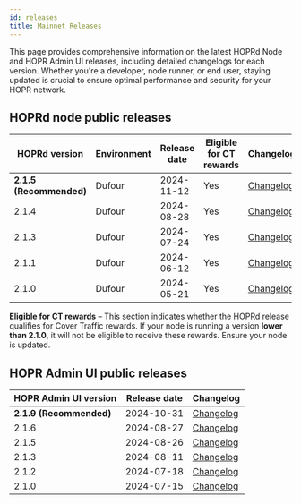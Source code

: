 ```yaml
---
id: releases
title: Mainnet Releases
---
```


This page provides comprehensive information on the latest HOPRd Node and HOPR Admin UI releases, including detailed changelogs for each version. Whether you're a developer, node runner, or end user, staying updated is crucial to ensure optimal performance and security for your HOPR network.

## HOPRd node public releases 

| HOPRd version | Environment | Release date | Eligible for CT rewards |  Changelog |
|-----|-----|------|-----|-----|
| **2.1.5 (Recommended)** | Dufour | 2024-11-12 | Yes | [Changelog](https://github.com/hoprnet/hoprnet/releases/tag/v2.1.5) |
| 2.1.4 | Dufour | 2024-08-28 | Yes | [Changelog](https://github.com/hoprnet/hoprnet/releases/tag/v2.1.4) |
| 2.1.3 | Dufour | 2024-07-24 | Yes | [Changelog](https://github.com/hoprnet/hoprnet/releases/tag/v2.1.3) |
| 2.1.1 | Dufour | 2024-06-12 | Yes | [Changelog](https://github.com/hoprnet/hoprnet/releases/tag/v2.1.1) |
| 2.1.0 | Dufour | 2024-05-21 | Yes | [Changelog](https://github.com/hoprnet/hoprnet/releases/tag/v2.1.0) |

**Eligible for CT rewards** – This section indicates whether the HOPRd release qualifies for Cover Traffic rewards. If your node is running a version **lower than 2.1.0**, it will not be eligible to receive these rewards. Ensure your node is updated.

## HOPR Admin UI public releases 

|  HOPR Admin UI version | Release date | Changelog |
|-----|-----|-----|
| **2.1.9 (Recommended)**  | 2024-10-31  | [Changelog](https://github.com/hoprnet/hopr-admin/releases/tag/v2.1.9) |
| 2.1.6 | 2024-08-27  | [Changelog](https://github.com/hoprnet/hopr-admin/releases/tag/v2.1.5) |
| 2.1.5 | 2024-08-26  | [Changelog](https://github.com/hoprnet/hopr-admin/releases/tag/v2.1.5) |
| 2.1.3 | 2024-08-11  | [Changelog](https://github.com/hoprnet/hopr-admin/releases/tag/v2.1.3) |
| 2.1.2 | 2024-07-18  | [Changelog](https://github.com/hoprnet/hopr-admin/releases/tag/v2.1.2) |
| 2.1.0 | 2024-07-15  | [Changelog](https://github.com/hoprnet/hopr-admin/releases/tag/v2.1.0) |